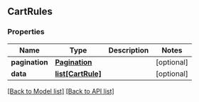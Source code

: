 ## CartRules

### Properties
Name | Type | Description | Notes
------------ | ------------- | ------------- | -------------
**pagination** | [**Pagination**](#Pagination) |  | [optional] 
**data** | [**list[CartRule]**](#CartRule) |  | [optional] 

[[Back to Model list]](#documentation-for-models) [[Back to API list]](#documentation-for-api-endpoints)


